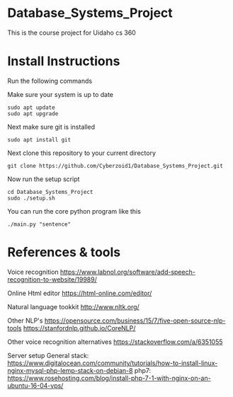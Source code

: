 # Database_Systems_Project
This is the course project for Uidaho cs 360

# Install Instructions
Run the following commands

Make sure your system is up to date
```
sudo apt update
sudo apt upgrade
```

Next make sure git is installed
```
sudo apt install git
```

Next clone this repository to your current directory
```
git clone https://github.com/Cyberzoid1/Database_Systems_Project.git
```

Now run the setup script
```
cd Database_Systems_Project
sudo ./setup.sh
```

You can run the core python program like this
```
./main.py "sentence"
```


# References & tools
Voice recognition
https://www.labnol.org/software/add-speech-recognition-to-website/19989/

Online Html editor
https://html-online.com/editor/

Natural language tookkit
http://www.nltk.org/

Other NLP's
https://opensource.com/business/15/7/five-open-source-nlp-tools
https://stanfordnlp.github.io/CoreNLP/


Other voice recognition alternatives
https://stackoverflow.com/a/6351055

Server setup
General stack: https://www.digitalocean.com/community/tutorials/how-to-install-linux-nginx-mysql-php-lemp-stack-on-debian-8
php7: https://www.rosehosting.com/blog/install-php-7-1-with-nginx-on-an-ubuntu-16-04-vps/
